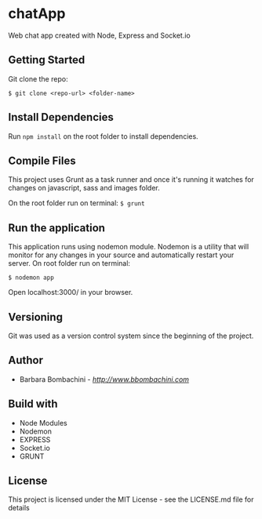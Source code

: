 # chatApp
Web chat app created with Node, Express and Socket.io

## Getting Started
Git clone the repo:

`$ git clone <repo-url> <folder-name>`

## Install Dependencies
Run `npm install` on the root folder to install dependencies.

## Compile Files
This project uses Grunt as a task runner and once it's running it watches for changes on javascript, sass and images folder.

On the root folder run on terminal:
`$ grunt`

## Run the application
This application runs using nodemon module. Nodemon is a utility that will monitor for any changes in your source and automatically restart your server.
On root folder run on terminal:

`$ nodemon app`

Open localhost:3000/ in your browser.

## Versioning
Git was used as a version control system since the beginning of the project.

## Author
+ Barbara Bombachini - *http://www.bbombachini.com*

## Build with
+ Node Modules
+ Nodemon
+ EXPRESS
+ Socket.io
+ GRUNT

## License
This project is licensed under the MIT License - see the LICENSE.md file for details
